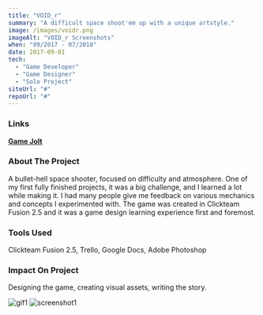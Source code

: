 ```yaml
---
title: "VOID_r"
summary: "A difficult space shoot'em up with a unique artstyle."
image: /images/voidr.png
imageAlt: "VOID_r Screenshots"
when: "09/2017 - 07/2018"
date: 2017-09-01
tech:
  - "Game Developer"
  - "Game Designer"
  - "Solo Project"
siteUrl: "#"
repoUrl: "#"
---
```

### Links

**[Game Jolt](https://gamejolt.com/games/VOID_r/283750)**

### About The Project

A bullet-hell space shooter, focused on difficulty and atmosphere. One of my first fully finished projects, it was a big challenge, and I learned a lot while making it. I had many people give me feedback on various mechanics and concepts I experimented with. The game was created in Clickteam Fusion 2.5 and it was a game design learning experience first and foremost.

### Tools Used

Clickteam Fusion 2.5, Trello, Google Docs, Adobe Photoshop

### Impact On Project

Designing the game, creating visual assets, writing the story.

![gif1](https://i.gjcdn.net/public-data/games/4/0/283750/screenshots/void_r-mfkrp4hy.gif)
![screenshot1](https://i.gjcdn.net/public-data/games/4/0/283750/screenshots/screenshot1-zjjtpgp6.png)